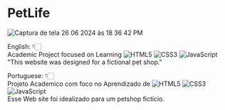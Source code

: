 # PetLife

![Captura de tela 26 06 2024 às 18 36 42 PM](https://github.com/kaiqueromero/Projeto-site-PetLife/assets/159719168/2f1a957b-b356-4b0f-ab44-9d1d949bc26e)

English: 👇🏻 <br>
 Academic Project focused on Learning 
 ![HTML5](https://img.shields.io/badge/-HTML5-232323?style=flat&labelColor=E34F26&logo=html5&logoColor=ffffff)
 ![CSS3](https://img.shields.io/badge/-CSS3-232323?style=flat&labelColor=1572B6&logo=css3&logoColor=ffffff)
 ![JavaScript](https://img.shields.io/badge/-JavaScript-232323?style=flat&labelColor=000000&logo=javascript&logoColor=F7DF1E) <br>
 "This website was designed for a fictional pet shop."

Portuguese: 👇🏻 <br>
Projeto Academico com foco no Aprendizado de
 ![HTML5](https://img.shields.io/badge/-HTML5-232323?style=flat&labelColor=E34F26&logo=html5&logoColor=ffffff)
 ![CSS3](https://img.shields.io/badge/-CSS3-232323?style=flat&labelColor=1572B6&logo=css3&logoColor=ffffff)
 ![JavaScript](https://img.shields.io/badge/-JavaScript-232323?style=flat&labelColor=000000&logo=javascript&logoColor=F7DF1E) <br>
 Esse Web site foi idealizado para um petshop fictício.
